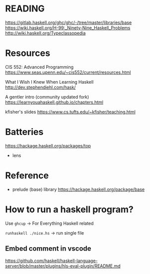 # READING

https://gitlab.haskell.org/ghc/ghc/-/tree/master/libraries/base
https://wiki.haskell.org/H-99:_Ninety-Nine_Haskell_Problems
http://wiki.haskell.org/Typeclassopedia

# Resources

CIS 552: Advanced Programming
https://www.seas.upenn.edu/~cis552/current/resources.html

What I Wish I Knew When Learning Haskell
http://dev.stephendiehl.com/hask/

A gentler intro (community updated fork)
https://learnyouahaskell.github.io/chapters.html

kfisher's slides
https://www.cs.tufts.edu/~kfisher/teaching.html

# Batteries

<https://hackage.haskell.org/packages/top>

+ lens

# Reference

+ prelude (base) library <https://hackage.haskell.org/package/base>

# How to run a haskell program?

Use `ghcup` -> For Everything Haskell related

`runhaskell ./nice.hs` -> run single file

## Embed comment in vscode

https://github.com/haskell/haskell-language-server/blob/master/plugins/hls-eval-plugin/README.md

